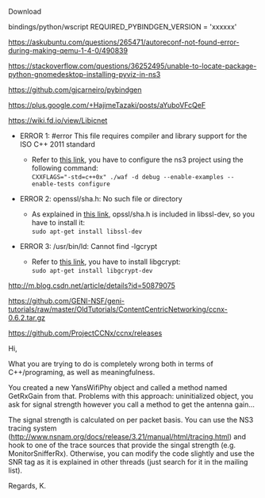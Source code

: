 Download 

bindings/python/wscript
REQUIRED_PYBINDGEN_VERSION = 'xxxxxx'

https://askubuntu.com/questions/265471/autoreconf-not-found-error-during-making-qemu-1-4-0/490839

https://stackoverflow.com/questions/36252495/unable-to-locate-package-python-gnomedesktop-installing-pyviz-in-ns3

https://github.com/gjcarneiro/pybindgen

https://plus.google.com/+HajimeTazaki/posts/aYuboVFcQeF

https://wiki.fd.io/view/Libicnet

- ERROR 1: #error This file requires compiler and library support for the ISO C++ 2011 standard
	- Refer to [this link][cxx11], you have to configure the ns3 project using the following command:  
`CXXFLAGS="-std=c++0x" ./waf -d debug --enable-examples --enable-tests configure`

- ERROR 2: openssl/sha.h: No such file or directory
	- As explained in [this link][openssl], opssl/sha.h is included in libssl-dev, so you have to install it:  
`sudo apt-get install libssl-dev`

- ERROR 3: /usr/bin/ld: Cannot find -lgcrypt
	- Refer to [this link][libgcrypt], you have to install libgcrypt:  
`sudo apt-get install libgcrypt-dev`

[cxx11]: http://stackoverflow.com/questions/36379632/error-in-program-saying-this-file-requires-compiler-and-library-support-for-the
[openssl]: https://unix.stackexchange.com/questions/87458/make-fatal-error-openssl-sha-h-no-such-file-or-directory
[libgcrypt]: http://stackoverflow.com/questions/7150323/configure-unable-to-find-libgcrypt

http://m.blog.csdn.net/article/details?id=50879075


https://github.com/GENI-NSF/geni-tutorials/raw/master/OldTutorials/ContentCentricNetworking/ccnx-0.6.2.tar.gz

https://github.com/ProjectCCNx/ccnx/releases



Hi,

What you are trying to do is completely wrong both in terms of C++/programing, as well as meaningfulness.

You created a new YansWifiPhy object and called a method named GetRxGain from that.
Problems with this approach: uninitialized object, you ask for signal strength however you call a method to get the antenna gain...

The signal strength is calculated on per packet basis. You can use the NS3 tracing system (http://www.nsnam.org/docs/release/3.21/manual/html/tracing.html) and hook to one of the trace sources that provide the singal strength (e.g. MonitorSnifferRx).
Otherwise, you can modify the code slightly and use the SNR tag as it is explained in other threads (just search for it in the mailing list).

Regards,
K.